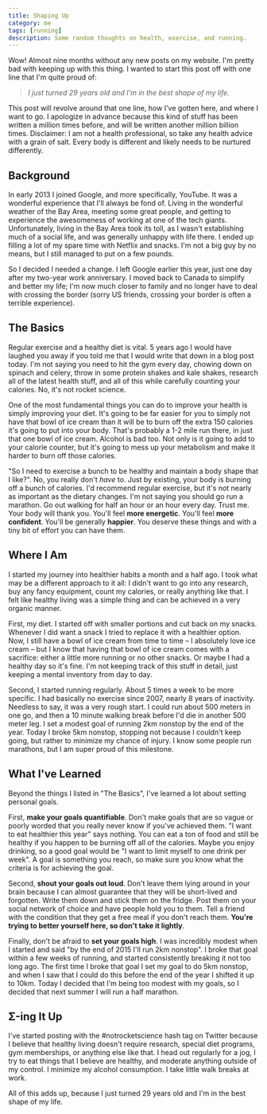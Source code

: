 ```yaml
---
title: Shaping Up
category: me
tags: [running]
description: Some random thoughts on health, exercise, and running.
---
```


Wow! Almost nine months without any new posts on my website. I'm pretty bad with keeping up with
this thing. I wanted to start this post off with one line that I'm quite proud of:

> _I just turned 29 years old and I'm in the best shape of my life_.

This post will revolve around that one line, how I've gotten here, and where I want to go. I
apologize in advance because this kind of stuff has been written a million times before, and will be
written another million billion times. Disclaimer: I am not a health professional, so take any
health advice with a grain of salt. Every body is different and likely needs to be nurtured
differently.

## Background

In early 2013 I joined Google, and more specifically, YouTube. It was a wonderful experience that
I'll always be fond of. Living in the wonderful weather of the Bay Area, meeting some great people,
and getting to experience the awesomeness of working at one of the tech giants. Unfortunately,
living in the Bay Area took its toll, as I wasn't establishing much of a social life, and was
generally unhappy with life there. I ended up filling a lot of my spare time with Netflix and
snacks. I'm not a big guy by no means, but I still managed to put on a few pounds.

So I decided I needed a change. I left Google earlier this year, just one day after my two-year work
anniversary. I moved back to Canada to simplify and better my life; I'm now much closer to family
and no longer have to deal with crossing the border (sorry US friends, crossing your border is often
a terrible experience).

## The Basics

Regular exercise and a healthy diet is vital. 5 years ago I would have laughed you away if you told
me that I would write that down in a blog post today. I'm not saying you need to hit the gym every
day, chowing down on spinach and celery, throw in some protein shakes and kale shakes, research all
of the latest health stuff, and all of this while carefully counting your calories. No, it's not
rocket science.

One of the most fundamental things you can do to improve your health is simply improving your diet.
It's going to be far easier for you to simply not have that bowl of ice cream than it will be to
burn off the extra 150 calories it's going to put into your body. That's probably a 1-2 mile run
there, in just that one bowl of ice cream. Alcohol is bad too. Not only is it going to add to your
calorie counter, but it's going to mess up your metabolism and make it harder to burn off those
calories.

"So I need to exercise a bunch to be healthy and maintain a body shape that I like?". No, you really
don't _have_ to. Just by existing, your body is burning off a bunch of calories. I'd recommend
regular exercise, but it's not nearly as important as the dietary changes. I'm not saying you should
go run a marathon. Go out walking for half an hour or an hour every day. Trust me. Your body will
thank you. You'll feel **more energetic**. You'll feel **more confident**. You'll be generally
**happier**. You deserve these things and with a tiny bit of effort you can have them.

## Where I Am

I started my journey into healthier habits a month and a half ago. I took what may be a different
approach to it all: I didn't want to go into any research, buy any fancy equipment, count my
calories, or really anything like that. I felt like healthy living was a simple thing and can be
achieved in a very organic manner.

First, my diet. I started off with smaller portions and cut back on my snacks. Whenever I did want a
snack I tried to replace it with a healthier option. Now, I still have a bowl of ice cream from time
to time &ndash; I absolutely love ice cream &ndash; but I know that having that bowl of ice cream
comes with a sacrifice: either a little more running or no other snacks. Or maybe I had a healthy
day so it's fine. I'm not keeping track of this stuff in detail, just keeping a mental inventory
from day to day.

Second, I started running regularly. About 5 times a week to be more specific. I had basically no
exercise since 2007, nearly 8 years of inactivity. Needless to say, it was a very rough start. I
could run about 500 meters in one go, and then a 10 minute walking break before I'd die in another
500 meter leg. I set a modest goal of running 2km nonstop by the end of the year. Today I broke 5km
nonstop, stopping not because I couldn't keep going, but rather to minimize my chance of injury. I
know some people run marathons, but I am super proud of this milestone.

## What I've Learned

Beyond the things I listed in "The Basics", I've learned a lot about setting personal goals.

First, **make your goals quantifiable**. Don't make goals that are so vague or poorly worded that
you really never know if you've achieved them. "I want to eat healthier this year" says nothing. You
can eat a ton of food and still be healthy if you happen to be burning off all of the calories.
Maybe you enjoy drinking, so a good goal would be "I want to limit myself to one drink per week". A
goal is something you reach, so make sure you know what the criteria is for achieving the goal.

Second, **shout your goals out loud**. Don't leave them lying around in your brain because I can
almost guarantee that they will be short-lived and forgotten. Write them down and stick them on the
fridge. Post them on your social network of choice and have people hold you to them. Tell a friend
with the condition that they get a free meal if you don't reach them. **You're trying to better
yourself here, so don't take it lightly**.

Finally, don't be afraid to **set your goals high**. I was incredibly modest when I started and said
"by the end of 2015 I'll run 2km nonstop". I broke that goal within a few weeks of running, and
started consistently breaking it not too long ago. The first time I broke that goal I set my goal to
do 5km nonstop, and when I saw that I could do this before the end of the year I shifted it up to
10km. Today I decided that I'm being too modest with my goals, so I decided that next summer I will
run a half marathon.

## &Sigma;-ing It Up

I've started posting with the #notrocketscience hash tag on Twitter because I believe that healthy
living doesn't require research, special diet programs, gym memberships, or anything else like that.
I head out regularly for a jog, I try to eat things that I believe are healthy, and moderate
anything outside of my control. I minimize my alcohol consumption. I take little walk breaks at
work.

All of this adds up, because I just turned 29 years old and I'm in the best shape of my life.
